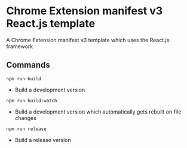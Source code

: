 # Chrome Extension manifest v3 React.js template

A Chrome Extension manifest v3 template which uses the React.js framework

## Commands

`npm run build`

- Build a development version

`npm run build:watch`

- Build a development version which automatically gets rebuilt on file changes

`npm run release`

- Build a release version
